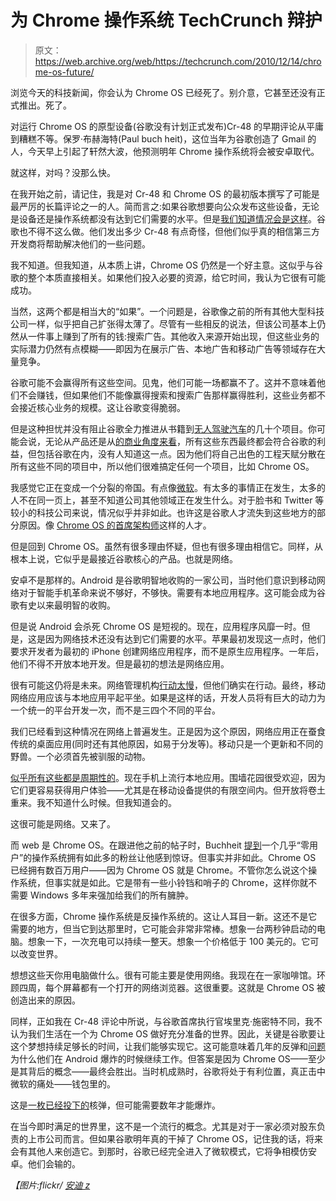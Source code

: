 # 为 Chrome 操作系统 TechCrunch 辩护

> 原文：<https://web.archive.org/web/https://techcrunch.com/2010/12/14/chrome-os-future/>

浏览今天的科技新闻，你会认为 Chrome OS 已经死了。别介意，它甚至还没有正式推出。死了。

对运行 Chrome OS 的原型设备(谷歌没有计划正式发布)Cr-48 的早期评论从平庸到糟糕不等。保罗·布赫海特(Paul buch heit)，这位当年为谷歌创造了 Gmail 的人，今天早上引起了轩然大波，他预测明年 Chrome 操作系统将会被安卓取代。

就这样，对吗？没那么快。

在我开始之前，请记住，我是对 Cr-48 和 Chrome OS 的最初版本撰写了可能是最严厉的长篇评论之一的人。简而言之:如果谷歌想要向公众发布这些设备，无论是设备还是操作系统都没有达到它们需要的水平。但是[我们知道情况会是这样](https://web.archive.org/web/20230205022416/https://techcrunch.com/2010/12/06/chrome-os-launch/)。谷歌也不得不这么做。他们发出多少 Cr-48 有点奇怪，但他们似乎真的相信第三方开发商将帮助解决他们的一些问题。

我不知道。但我知道，从本质上讲，Chrome OS 仍然是一个好主意。这似乎与谷歌的整个本质直接相关。如果他们投入必要的资源，给它时间，我认为它很有可能成功。

当然，这两个都是相当大的“如果”。一个问题是，谷歌像之前的所有其他大型科技公司一样，似乎把自己扩张得太薄了。尽管有一些相反的说法，但该公司基本上仍然从一件事上赚到了所有的钱:搜索广告。其他收入来源开始出现，但这些业务的实际潜力仍然有点模糊——即因为在展示广告、本地广告和移动广告等领域存在大量竞争。

谷歌可能不会赢得所有这些空间。见鬼，他们可能一场都赢不了。这并不意味着他们不会赚钱，但如果他们不能像赢得搜索和搜索广告那样赢得胜利，这些业务都不会接近核心业务的规模。这让谷歌变得脆弱。

但是这种担忧并没有阻止谷歌全力推进从书籍到[无人驾驶汽车](https://web.archive.org/web/20230205022416/https://techcrunch.com/2010/10/09/google-automated-cars/)的几十个项目。你可能会说，无论从产品还是从[的商业角度来看](https://web.archive.org/web/20230205022416/https://techcrunch.com/2010/10/09/google-car/)，所有这些东西最终都会符合谷歌的利益，但包括谷歌在内，没有人知道这一点。因为他们将自己出色的工程天赋分散在所有这些不同的项目中，所以他们很难搞定任何一个项目，比如 Chrome OS。

我感觉它正在变成一个分裂的帝国。有点像[微软](https://web.archive.org/web/20230205022416/https://techcrunch.com/2010/02/04/microsoft-civil-wars/)。有太多的事情正在发生，太多的人不在同一页上，甚至不知道公司其他领域正在发生什么。对于脸书和 Twitter 等较小的科技公司来说，情况似乎并非如此。也许这是谷歌人才流失到这些地方的部分原因。像 [Chrome OS 的首席架构师](https://web.archive.org/web/20230205022416/https://techcrunch.com/2010/06/28/closing-in-on-chrome-os-launch-key-architect-matthew-papakipos-jumps-to-facebook/)这样的人才。

但是回到 Chrome OS。虽然有很多理由怀疑，但也有很多理由相信它。同样，从根本上说，它似乎是最接近谷歌核心的产品。也就是网络。

安卓不是那样的。Android 是谷歌明智地收购的一家公司，当时他们意识到移动网络对于智能手机革命来说不够好，不够快。需要有本地应用程序。这可能会成为谷歌有史以来最明智的收购。

但是说 Android 会杀死 Chrome OS 是短视的。现在，应用程序风靡一时。但是，这是因为网络技术还没有达到它们需要的水平。苹果最初发现这一点时，他们要求开发者为最初的 iPhone 创建网络应用程序，而不是原生应用程序。一年后，他们不得不开放本地开发。但是最初的想法是网络应用。

很有可能这仍将是未来。网络管理机构[行动太慢](https://web.archive.org/web/20230205022416/https://techcrunch.com/2010/04/30/joe-hewitt-web-development/)，但他们确实在行动。最终，移动网络应用应该与本地应用平起平坐。如果是这样的话，开发人员将有巨大的动力为一个统一的平台开发一次，而不是三四个不同的平台。

我们已经看到这种情况在网络上普遍发生。正是因为这个原因，网络应用正在蚕食传统的桌面应用(同时还有其他原因，如易于分发等)。移动只是一个更新和不同的野兽。一个必须首先被驯服的动物。

[似乎所有这些都是周期性的](https://web.archive.org/web/20230205022416/https://techcrunch.com/2010/05/01/the-internet-is-cyclical/)。现在手机上流行本地应用。围墙花园很受欢迎，因为它们更容易获得用户体验——尤其是在移动设备提供的有限空间内。但开放将卷土重来。我不知道什么时候。但我知道会的。

这很可能是网络。又来了。

而 web 是 Chrome OS。在跟进他之前的帖子时，Buchheit [提到](https://web.archive.org/web/20230205022416/http://friendfeed.com/paul/950d810b/well-that-amusing-i-m-surprised-os-with)一个几乎“零用户”的操作系统拥有如此多的粉丝让他感到惊讶。但事实并非如此。Chrome OS 已经拥有数百万用户——因为 Chrome OS 就是 Chrome。不管你怎么说这个操作系统，但事实就是如此。它是带有一些小铃铛和哨子的 Chrome，这样你就不需要 Windows 多年来强加给我们的所有臃肿。

在很多方面，Chrome 操作系统是反操作系统的。这让人耳目一新。这还不是它需要的地方，但当它到达那里时，它可能会非常非常棒。想象一台两秒钟启动的电脑。想象一下，一次充电可以持续一整天。想象一个价格低于 100 美元的。它可以改变世界。

想想这些天你用电脑做什么。很有可能主要是使用网络。我现在在一家咖啡馆。环顾四周，每个屏幕都有一个打开的网络浏览器。这很重要。这就是 Chrome OS 被创造出来的原因。

同样，正如我在 Cr-48 评论中所说，与谷歌首席执行官埃里克·施密特不同，我不认为我们生活在一个为 Chrome OS 做好充分准备的世界。因此，关键是谷歌要让这个梦想持续足够长的时间，让我们能够实现它。这可能意味着几年的反弹和[问题](https://web.archive.org/web/20230205022416/https://techcrunch.com/2010/05/19/chrome-os-versus-android/)为什么他们在 Android 爆炸的时候继续工作。但答案是因为 Chrome OS——至少是其背后的概念——最终会胜出。当时机成熟时，谷歌将处于有利位置，真正击中微软的痛处——钱包里的。

这是[一枚已经投下的](https://web.archive.org/web/20230205022416/https://techcrunch.com/2009/07/07/google-drops-a-nuclear-bomb-on-microsoft-and-its-made-of-chrome/)核弹，但可能需要数年才能爆炸。

在当今即时满足的世界里，这不是一个流行的概念。尤其是对于一家必须对股东负责的上市公司而言。但如果谷歌明年真的干掉了 Chrome OS，记住我的话，将来会有其他人来创造它。到那时，谷歌已经完全进入了微软模式，它将争相模仿安卓。他们会输的。

*【图片:flickr/ [安迪 z](https://web.archive.org/web/20230205022416/http://www.flickr.com/photos/andyz/3856834913/)*